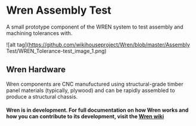
# Wren Assembly Test

A small prototype component of the WREN system to test assembly and machining tolerances with.

![alt tag](https://github.com/wikihouseproject/Wren/blob/master/Assembly Test/WREN_Tolerance-test_image_1.png)

## Wren Hardware

Wren components are CNC manufuctured using structural-grade timber panel materials (typically, plywood) and can be rapidly assembled to produce a structural chassis.

#### Wren is in development. For full documentation on how Wren works and how you can contribute to its development, visit the [Wren wiki](https://github.com/wikihouseproject/Wren/wiki)
